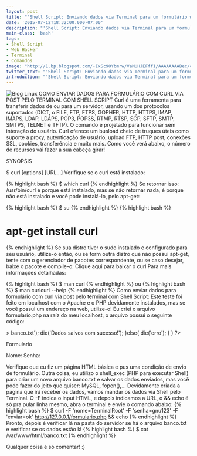 ```yaml
---
layout: post
title: "'Shell Script: Enviando dados via Terminal para um formulário web'"
date: '2015-07-12T18:32:00.000-07:00'
description: "'Shell Script: Enviando dados via Terminal para um formulário web'"
main-class: 'bash'
tags:
- Shell Script
- Web Hacker
- Terminal
- Comandos
image: "http://1.bp.blogspot.com/-IxSc9OYbmrw/VaMUHJEFffI/AAAAAAAABec/cAkp0-UyK5c/s72-c/curl-post-shell.png"
twitter_text: "'Shell Script: Enviando dados via Terminal para um formulário web'"
introduction: "'Shell Script: Enviando dados via Terminal para um formulário web'"
---
```

![Blog Linux](http://1.bp.blogspot.com/-IxSc9OYbmrw/VaMUHJEFffI/AAAAAAAABec/cAkp0-UyK5c/s400/curl-post-shell.png "Blog Linux")
COMO ENVIAR DADOS PARA FORMULÁRIO COM CURL VIA POST PELO TERMINAL COM SHELL SCRIPT
 Curl é uma ferramenta para transferir dados de ou para um servidor, usando um dos protocolos suportados (DICT, o FILE, FTP, FTPS, GOPHER, HTTP, HTTPS, IMAP, IMAPS, LDAP, LDAPS, POP3, POP3S, RTMP, RTSP, SCP, SFTP, SMTP, SMTPS, TELNET e TFTP). O comando é projetado para funcionar sem interação do usuário.
 Curl oferece um busload cheio de truques úteis como suporte a proxy, autenticação de usuário, upload FTP, HTTP post, conexões SSL, cookies, transferência e muito mais. Como você verá abaixo, o número de recursos vai fazer a sua cabeça girar!
 
 SYNOPSIS
 
$ curl [options] [URL...] 
 Verifique se o curl está instalado:
 
{% highlight bash %}
$ which curl
{% endhighlight %}
 Se retornar isso: /usr/bin/curl é porque está instalado, mas se não retornar nada, é porque não está instalado e você pode instalá-lo, pelo apt-get:
 
{% highlight bash %}
$ su
{% endhighlight %}
{% highlight bash %}
# apt-get install curl
{% endhighlight %}
Se sua distro tiver o sudo instalado e configurado para seu usuário, utilize-o então, ou se form outra distro que não possui apt-get, tente com o gerenciador de pacotes correspondente, ou se caso desejar, baixe o pacote e compile-o:
Clique aqui para baixar o curl 
 Para mais informações detalhadas:
 
{% highlight bash %}
$ man curl
{% endhighlight %}
ou
{% highlight bash %}
$ man curlcurl --help
{% endhighlight %}
Como enviar dados para formulário com curl via post pelo terminal com Shell Script:
 Este teste foi feito em localhost com o Apache e o PHP devidamente instalados, mas se você possui um endereço na web, utilize-o!
 Eu criei o arquivo formulario.php na raíz do meu localhost, o arquivo possui o seguinte código:
<?php
 if(isset($_POST['enviar'])){
  if($_POST['enviar'] != ''){
   
   shell_exec('echo Nome: '.$_POST['nome'].' - Senha: '.$_POST['senha'].' >> banco.txt');
   die('Dados salvos com sucesso!');
  }else{
   die('erro');
  }
 }
?>
 
    
  Formulario  
 
   
   
   Nome: 
   Senha: 
   
  
 
 Verifique que eu fiz um página HTML básica e pus uma condição de envio de formulário. Outra coisa, eu utilizo o shell_exec (PHP para executar Shell) para criar um novo arquivo banco.txt e salvar os dados enviados, mas você pode fazer do jeito que quiser: MySQL, fopen(),...
 Devidamente criada a página que irá receber os dados, vamos mandar os dados via Shell pelo Terminal.
 O -F indica o input HTML, e depois indicamos a URL, o &amp;&amp; echo é só pra pular linha mesmo, abra o terminal e envie o comando abaixo:
{% highlight bash %}
$ curl -F 'nome=TerminalRoot' -F 'senha=gnu123' -F 'enviar=ok' http://127.0.0.1/formulario.php &amp;&amp; echo
{% endhighlight %}
 Pronto, depois é verificar lá na pasta do servidor se há o arquivo banco.txt e verificar se os dados estão lá
{% highlight bash %}
$ cat /var/www/html/banco.txt
{% endhighlight %} 
 
Qualquer coisa é só comentar! :)
